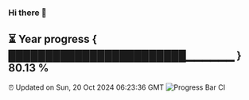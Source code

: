 ### Hi there 👋
⏳ Year progress { ████████████████████████▁▁▁▁▁▁ } 80.13 %
---
⏰ Updated on Sun, 20 Oct 2024 06:23:36 GMT
![Progress Bar CI](https://github.com/liununu/liununu/workflows/Progress%20Bar%20CI/badge.svg)
